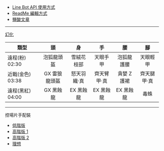 - [Line Bot API 使用方式](https://ithelp.ithome.com.tw/articles/10198142)
- [ReadMe 編輯方式](https://www.jianshu.com/p/9ab92efc286a)
- [鹽酸文章](https://home.gamer.com.tw/creationDetail.php?sn=4361083)

---

[幻化](https://www.bilibili.com/video/BV1LV411n7oH/)

| 類型             |      頭       |     身      |     手      |     腰      |     腳      |
| ---------------- | :-----------: | :---------: | :---------: | :---------: | :---------: |
| 遠程(粉) 02:30   |  泡狐龍頭盔   | 雪絨花枝部  |  天眼手甲   | 泡狐龍護腰  |  天眼輕甲   |
| 近戰(金色) 03:38 | GX 雷狼龍頭盔 | 怒天羽織·真 | 齊天臂甲·真 | 貪婪 Z 護裙 | 齊天腿甲·真 |
| 遠程(黑紅) 04:00 |   GX 黑蝕龍   |  EX 黑蝕龍  |  EX 黑蝕龍  |  EX 黑蝕龍  |    毒蛛     |

---

控場片手配裝

- [低階版](https://reurl.cc/nE46L2)
- [高階版 1](https://reurl.cc/3jpr7X)
- [高階版 2](https://reurl.cc/MbL1OK)
- [理想](https://reurl.cc/g0pm9Q)
